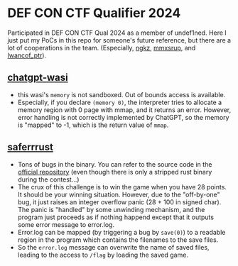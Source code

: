 # DEF CON CTF Qualifier 2024

Participated in DEF CON CTF Qual 2024 as a member of undef1ned.
Here I just put my PoCs in this repo for someone's future reference, but there are a lot of cooperations in the team.
(Especially, [ngkz](https://twitter.com/n_g_k_z), [mmxsrup](https://twitter.com/mmxsrup), and [Iwancof_ptr](https://twitter.com/Iwancof_ptr)).

## [chatgpt-wasi](chatgpt-wasi/solve.py) 
 - this wasi's `memory` is not sandboxed. Out of bounds access is available.
 - Especially, if you declare `(memory 0)`, the interpreter tries to allocate a memory region with 0 page with mmap, and it returns an error. However, error handling is not correctly implemented by ChatGPT, so the memory is "mapped" to -1, which is the return value of `mmap`.

## [saferrrust](saferrust/solve.py)
 - Tons of bugs in the binary. You can refer to the source code in the [official repository](https://github.com/Nautilus-Institute/quals-2024/tree/main/saferrrust) (even though there is only a stripped rust binary during the contest...)
 - The crux of this challenge is to win the game when you have 28 points. It should be your winning situation. However, due to the "off-by-one" bug, it just raises an integer overflow panic (28 + 100 in signed char). The panic is "handled" by some unwinding mechanism, and the program just proceeds as if nothing happend except that it outputs some error message to error.log.
 - Error.log can be mapped (by triggering a bug by `save(0)`) to a readable region in the program which contains the filenames to the save files.
 - So the `error.log` message can overwrite the name of saved files, leading to the access to `/flag` by loading the saved game.
